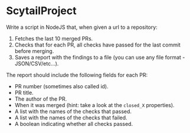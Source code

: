# ScytailProject
 Write a script in NodeJS that, when given a url to a repository:

1. Fetches the last 10 merged PRs.
2. Checks that for each PR, all checks have passed for the last commit before merging.
3. Saves a report with the findings to a file (you can use any file format - JSON/CSV/etc...).

The report should include the following fields for each PR:

- PR number (sometimes also called id).
- PR title.
- The author of the PR.
- When it was merged (hint: take a look at the `closed_X` properties).
- A list with the names of the checks that passed.
- A list with the names of the checks that failed.
- A boolean indicating whether all checks passed.
